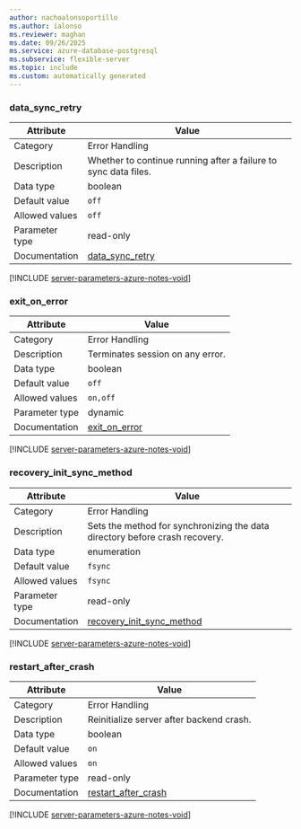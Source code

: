 ```yaml
---
author: nachoalonsoportillo
ms.author: ialonso
ms.reviewer: maghan
ms.date: 09/26/2025
ms.service: azure-database-postgresql
ms.subservice: flexible-server
ms.topic: include
ms.custom: automatically generated
---
```

### data_sync_retry

| Attribute | Value |
| --- | --- |
| Category | Error Handling |
| Description | Whether to continue running after a failure to sync data files. |
| Data type | boolean |
| Default value | `off` |
| Allowed values | `off` |
| Parameter type | read-only |
| Documentation | [data_sync_retry](https://www.postgresql.org/docs/17/runtime-config-error-handling.html#GUC-DATA-SYNC-RETRY) |


[!INCLUDE [server-parameters-azure-notes-void](./server-parameters-azure-notes-void.md)]



### exit_on_error

| Attribute | Value |
| --- | --- |
| Category | Error Handling |
| Description | Terminates session on any error. |
| Data type | boolean |
| Default value | `off` |
| Allowed values | `on,off` |
| Parameter type | dynamic |
| Documentation | [exit_on_error](https://www.postgresql.org/docs/17/runtime-config-error-handling.html#GUC-EXIT-ON-ERROR) |


[!INCLUDE [server-parameters-azure-notes-void](./server-parameters-azure-notes-void.md)]



### recovery_init_sync_method

| Attribute | Value |
| --- | --- |
| Category | Error Handling |
| Description | Sets the method for synchronizing the data directory before crash recovery. |
| Data type | enumeration |
| Default value | `fsync` |
| Allowed values | `fsync` |
| Parameter type | read-only |
| Documentation | [recovery_init_sync_method](https://www.postgresql.org/docs/17/runtime-config-error-handling.html#GUC-RECOVERY-INIT-SYNC-METHOD) |


[!INCLUDE [server-parameters-azure-notes-void](./server-parameters-azure-notes-void.md)]



### restart_after_crash

| Attribute | Value |
| --- | --- |
| Category | Error Handling |
| Description | Reinitialize server after backend crash. |
| Data type | boolean |
| Default value | `on` |
| Allowed values | `on` |
| Parameter type | read-only |
| Documentation | [restart_after_crash](https://www.postgresql.org/docs/17/runtime-config-error-handling.html#GUC-RESTART-AFTER-CRASH) |


[!INCLUDE [server-parameters-azure-notes-void](./server-parameters-azure-notes-void.md)]



